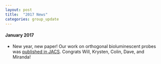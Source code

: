 ```yaml
---
layout: post
title:  "2017 News"
categories: group_update
---
```

#### January 2017
- New year, new paper! Our work on orthogonal bioluminescent probes was [published in JACS](http://pubs.acs.org/doi/abs/10.1021/jacs.6b11737). Congrats Will, Krysten, Colin, Dave, and Miranda!
